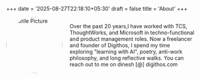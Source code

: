 +++
date = '2025-08-27T22:18:10+05:30'
draft = false
title = 'About'
+++

<div style="display: flex; align-items: center; gap: 20px;">
  <img src="/images/Screenshot_28-8-2025_15556_static.wixstatic.com.jpeg" alt="Profile Picture" style="width: 150px; height: 150px; border: none !important; border-radius: 50%; object-fit: cover;">
  <div>
    <p> Over the past 20 years,I have worked with TCS, ThoughtWorks, and Microsoft in techno-functional and product management roles. Now a freelancer and founder of Digithos, I spend my time exploring "learning with AI", poetry, anti-work philosophy, and long reflective walks. You can reach out to me on dinesh [@] digithos.com</p>
  </div>
</div>
